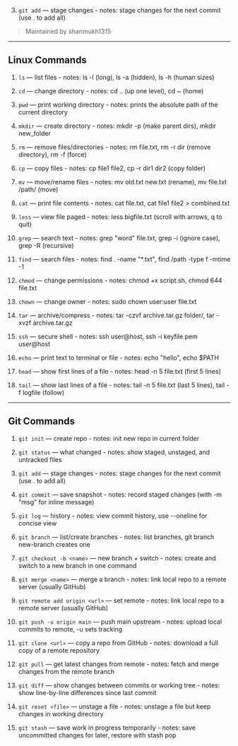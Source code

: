 3. `git add` — stage changes  - notes: stage changes for the next commit (use . to add all)

> Maintained by shanmukh1315

---

## Linux Commands 

1. `ls` — list files  - notes: ls -l (long), ls -a (hidden), ls -h (human sizes)

2. `cd` — change directory     - notes: cd .. (up one level), cd ~ (home)

3. `pwd` — print working directory     - notes: prints the absolute path of the current directory

4. `mkdir` — create directory  - notes: mkdir -p (make parent dirs), mkdir new_folder

5. `rm` — remove files/directories  - notes: rm file.txt, rm -r dir (remove directory), rm -f (force)

6. `cp` — copy files  - notes: cp file1 file2, cp -r dir1 dir2 (copy folder)

7. `mv` — move/rename files  - notes: mv old.txt new.txt (rename), mv file.txt /path/ (move)

8. `cat` — print file contents  - notes: cat file.txt, cat file1 file2 > combined.txt

9. `less` — view file paged  - notes: less bigfile.txt (scroll with arrows, q to quit)

10. `grep` — search text  - notes: grep "word" file.txt, grep -i (ignore case), grep -R (recursive)

11. `find` — search files - notes: find . -name "*.txt", find /path -type f -mtime -1
 
12. `chmod` — change permissions  - notes: chmod +x script.sh, chmod 644 file.txt

13. `chown` — change owner  - notes: sudo chown user:user file.txt

14. `tar` — archive/compress  - notes: tar -czvf archive.tar.gz folder/, tar -xvzf archive.tar.gz

15. `ssh` — secure shell   - notes: ssh user@host, ssh -i keyfile.pem user@host

16. `echo` — print text to terminal or file  - notes: echo "hello", echo $PATH
17. `head` — show first lines of a file  - notes: head -n 5 file.txt (first 5 lines)
18. `tail` — show last lines of a file  - notes: tail -n 5 file.txt (last 5 lines), tail -f logfile (follow)

---

## Git Commands 

1. `git init` — create repo    - notes: init new repo in current folder
 
2. `git status` — what changed  - notes: show staged, unstaged, and untracked files

3. `git add` — stage changes  - notes: stage changes for the next commit (use . to add all)

4. `git commit` — save snapshot  - notes: record staged changes (with -m "msg" for inline message)

5. `git log` — history  - notes: view commit history, use --oneline for concise view

6. `git branch` — list/create branches  - notes: list branches, git branch new-branch creates one

7. `git checkout -b <name>` — new branch + switch  - notes: create and switch to a new branch in one command

8. `git merge <name>` — merge a branch  - notes: link local repo to a remote server (usually GitHub)

9. `git remote add origin <url>` — set remote  - notes: link local repo to a remote server (usually GitHub)

10. `git push -u origin main` — push main upstream  - notes: upload local commits to remote, -u sets tracking

11. `git clone <url>` — copy a repo from GitHub  - notes: download a full copy of a remote repository

12. `git pull` — get latest changes from remote  - notes: fetch and merge changes from the remote branch

13. `git diff` — show changes between commits or working tree  - notes: show line-by-line differences since last commit

14. `git reset <file>` — unstage a file  - notes: unstage a file but keep changes in working directory

15. `git stash` — save work in progress temporarily  - notes: save uncommitted changes for later, restore with stash pop


